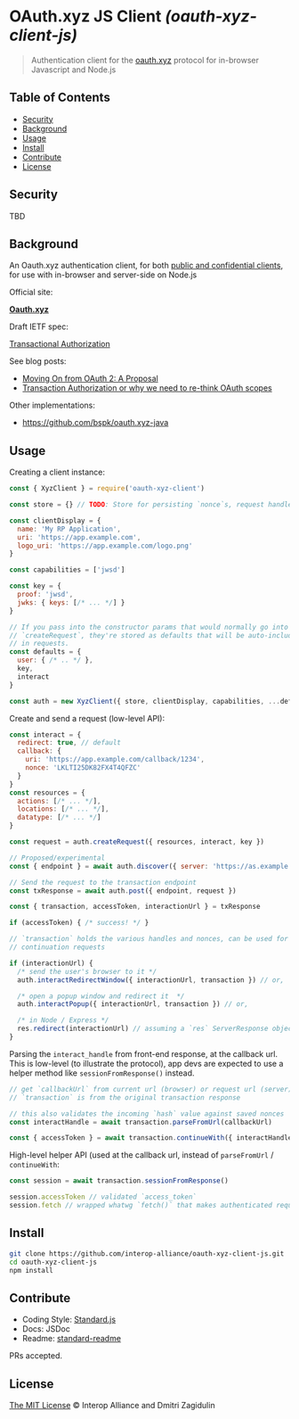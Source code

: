 # OAuth.xyz JS Client _(oauth-xyz-client-js)_

> Authentication client for the [oauth.xyz](https://oauth.xyz/) protocol for in-browser Javascript and Node.js

## Table of Contents

- [Security](#security)
- [Background](#background)
- [Usage](#usage)
- [Install](#install)
- [Contribute](#contribute)
- [License](#license)

## Security

TBD

## Background

An Oauth.xyz authentication client, for both 
[public and confidential clients](https://tools.ietf.org/html/rfc6749#section-2.1),
for use with in-browser and server-side on Node.js 

Official site:

**[Oauth.xyz](https://oauth.xyz)**

Draft IETF spec:

[Transactional Authorization](https://tools.ietf.org/id/draft-richer-transactional-authz-00.html)

See blog posts:

* [Moving On from OAuth 2: A Proposal](https://medium.com/@justinsecurity/moving-on-from-oauth-2-629a00133ade)
* [Transaction Authorization or why we need to re-think OAuth scopes](https://medium.com/oauth-2/transaction-authorization-or-why-we-need-to-re-think-oauth-scopes-2326e2038948)

Other implementations:

* https://github.com/bspk/oauth.xyz-java

## Usage

Creating a client instance:

```js
const { XyzClient } = require('oauth-xyz-client')

const store = {} // TODO: Store for persisting `nonce`s, request handles, etc

const clientDisplay = {
  name: 'My RP Application',
  uri: 'https://app.example.com',
  logo_uri: 'https://app.example.com/logo.png'
}

const capabilities = ['jwsd']

const key = {
  proof: 'jwsd',
  jwks: { keys: [/* ... */] }
}

// If you pass into the constructor params that would normally go into 
// `createRequest`, they're stored as defaults that will be auto-included
// in requests.
const defaults = {
  user: { /* .. */ },
  key,
  interact
}

const auth = new XyzClient({ store, clientDisplay, capabilities, ...defaults })
```

Create and send a request (low-level API):

```js
const interact = {
  redirect: true, // default
  callback: {
    uri: 'https://app.example.com/callback/1234',
    nonce: 'LKLTI25DK82FX4T4QFZC'
  }
}
const resources = {
  actions: [/* ... */],
  locations: [/* ... */],
  datatype: [/* ... */]
}

const request = auth.createRequest({ resources, interact, key })

// Proposed/experimental
const { endpoint } = await auth.discover({ server: 'https://as.example.com' })

// Send the request to the transaction endpoint
const txResponse = await auth.post({ endpoint, request })

const { transaction, accessToken, interactionUrl } = txResponse

if (accessToken) { /* success! */ }

// `transaction` holds the various handles and nonces, can be used for
// continuation requests 

if (interactionUrl) {
  /* send the user's browser to it */
  auth.interactRedirectWindow({ interactionUrl, transaction }) // or,

  /* open a popup window and redirect it  */
  auth.interactPopup({ interactionUrl, transaction }) // or,

  /* in Node / Express */
  res.redirect(interactionUrl) // assuming a `res` ServerResponse object
}
```

Parsing the `interact_handle` from front-end response, at the callback url.
This is low-level (to illustrate the protocol), app devs are expected to use
a helper method like `sessionFromResponse()` instead.

```js
// get `callbackUrl` from current url (browser) or request url (server)
// `transaction` is from the original transaction response

// this also validates the incoming `hash` value against saved nonces
const interactHandle = await transaction.parseFromUrl(callbackUrl)

const { accessToken } = await transaction.continueWith({ interactHandle })
```

High-level helper API (used at the callback url, instead of `parseFromUrl`
/ `continueWith`:

```js
const session = await transaction.sessionFromResponse()

session.accessToken // validated `access_token`
session.fetch // wrapped whatwg `fetch()` that makes authenticated requests 
```

## Install

```bash
git clone https://github.com/interop-alliance/oauth-xyz-client-js.git
cd oauth-xyz-client-js
npm install
```

## Contribute

* Coding Style: [Standard.js](https://standardjs.com/)
* Docs: JSDoc
* Readme: [standard-readme](https://github.com/RichardLitt/standard-readme)

PRs accepted.

## License

[The MIT License](LICENSE.md) © Interop Alliance and Dmitri Zagidulin
